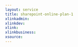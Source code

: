 ```yaml
---
layout: service
title: sharepoint-online-plan-1
xlinkadmin: 
xlinkdev: 
xlink: 
xlinkbusiness: 
xsource: 
---
```

